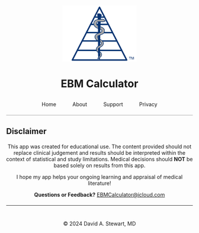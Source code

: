 <div style="text-align: center;">
  <img src="/assets/images/EBM Calculator Logo Any 3x.png" alt="EBM Calculator Logo" width="200">
  <h1>EBM Calculator</h1>
</div>

<div style="text-align: center; margin-top: 20px; border-bottom: 2px solid #ccc; padding-bottom: 10px;">
  <a href="/" style="padding: 10px 20px; text-decoration: none; display: inline-block;">Home</a>
  <a href="/about" style="padding: 10px 20px; text-decoration: none; display: inline-block;">About</a>
  <a href="/support" style="padding: 10px 20px; text-decoration: none; display: inline-block;">Support</a>
  <a href="/privacy-policy" style="padding: 10px 20px; text-decoration: none; display: inline-block;">Privacy</a>
</div>

## Disclaimer
<!-- Wrap the bulk of Markdown content in a container with width 600px and centered -->
<div style="max-width: 600px; margin: 20px auto; text-align: center;" markdown="1">
  
  This app was created for educational use. The content provided should not replace clinical judgement and results should be interpreted within the context of statistical and study limitations. Medical decisions should **NOT** be based solely on results from this app.

  I hope my app helps your ongoing learning and appraisal of medical literature!

  **Questions or Feedback?**
  [EBMCalculator@icloud.com](mailto:EBMCalculator@icloud.com)
  
</div>

---

<div style="text-align: center; margin-top: 40px;">
  &copy; 2024 David A. Stewart, MD
</div>
